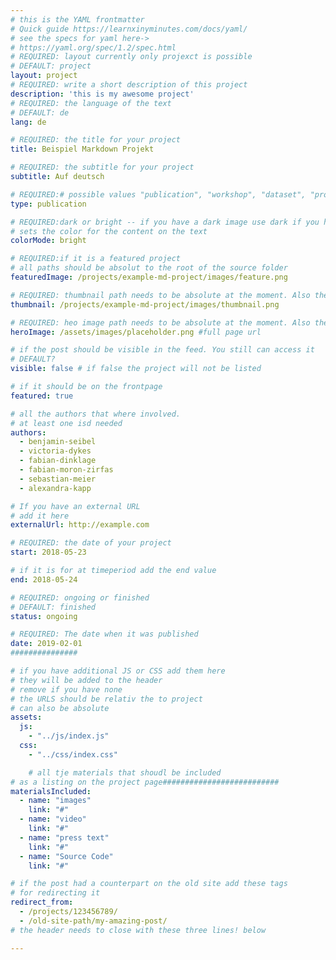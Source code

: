 ```yaml
---
# this is the YAML frontmatter
# Quick guide https://learnxinyminutes.com/docs/yaml/
# see the specs for yaml here->
# https://yaml.org/spec/1.2/spec.html
# REQUIRED: layout currently only projexct is possible
# DEFAULT: project
layout: project
# REQUIRED: write a short description of this project
description: 'this is my awesome project'
# REQUIRED: the language of the text
# DEFAULT: de
lang: de

# REQUIRED: the title for your project
title: Beispiel Markdown Projekt

# REQUIRED: the subtitle for your project
subtitle: Auf deutsch

# REQUIRED:# possible values "publication", "workshop", "dataset", "prototype"
type: publication

# REQUIRED:dark or bright -- if you have a dark image use dark if you have a bright image…
# sets the color for the content on the text
colorMode: bright

# REQUIRED:if it is a featured project
# all paths should be absolut to the root of the source folder
featuredImage: /projects/example-md-project/images/feature.png

# REQUIRED: thumbnail path needs to be absolute at the moment. Also the image needs to be a quadrat 128 × 128
thumbnail: /projects/example-md-project/images/thumbnail.png

# REQUIRED: heo image path needs to be absolute at the moment. Also the image needs to be a aize …
heroImage: /assets/images/placeholder.png #full page url

# if the post should be visible in the feed. You still can access it
# DEFAULT?
visible: false # if false the project will not be listed

# if it should be on the frontpage
featured: true

# all the authors that where involved.
# at least one isd needed
authors:
  - benjamin-seibel
  - victoria-dykes
  - fabian-dinklage
  - fabian-moron-zirfas
  - sebastian-meier
  - alexandra-kapp

# If you have an external URL
# add it here
externalUrl: http://example.com

# REQUIRED: the date of your project
start: 2018-05-23

# if it is for at timeperiod add the end value
end: 2018-05-24

# REQUIRED: ongoing or finished
# DEFAULT: finished
status: ongoing

# REQUIRED: The date when it was published
date: 2019-02-01
###############

# if you have additional JS or CSS add them here
# they will be added to the header
# remove if you have none
# the URLS should be relativ the to project
# can also be absolute
assets:
  js:
    - "../js/index.js"
  css:
    - "../css/index.css"

    # all tje materials that shoudl be included
# as a listing on the project page##########################
materialsIncluded:
  - name: "images"
    link: "#"
  - name: "video"
    link: "#"
  - name: "press text"
    link: "#"
  - name: "Source Code"
    link: "#"

# if the post had a counterpart on the old site add these tags
# for redirecting it
redirect_from:
  - /projects/123456789/
  - /old-site-path/my-amazing-post/
# the header needs to close with these three lines! below

---
```

